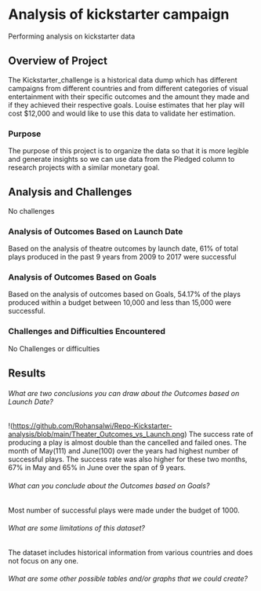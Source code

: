 # Analysis of kickstarter campaign
Performing analysis on kickstarter data

## Overview of Project
The Kickstarter_challenge is a historical data dump which has different campaigns from different countries and from different categories of visual entertainment with their specific outcomes and the amount they made and if they achieved their respective goals. Louise estimates that her play will cost $12,000 and would like to use this data to validate her estimation.

### Purpose
The purpose of this project is to organize the data so that it is more legible and generate insights so we can use data from the Pledged column to research projects with a similar monetary goal.

## Analysis and Challenges
No challenges

### Analysis of Outcomes Based on Launch Date
Based on the analysis of theatre outcomes by launch date, 61% of total plays produced in the past 9 years from 2009 to 2017 were successful

### Analysis of Outcomes Based on Goals
Based on the analysis of outcomes based on Goals, 54.17% of the plays produced within a budget between 10,000 and less than 15,000 were successful.

### Challenges and Difficulties Encountered
No Challenges or difficulties

## Results

###### What are two conclusions you can draw about the Outcomes based on Launch Date?
!(https://github.com/Rohansalwi/Repo-Kickstarter-analysis/blob/main/Theater_Outcomes_vs_Launch.png)
The success rate of producing a play is almost double than the cancelled and failed ones.
The month of May(111) and June(100) over the years had highest number of successful plays. The success rate was also higher for these two months, 67% in May and 65% in June over the span of 9 years.

###### What can you conclude about the Outcomes based on Goals?
Most number of successful plays were made under the budget of 1000.

###### What are some limitations of this dataset?
The dataset includes historical information from various countries and does not focus on any one.

###### What are some other possible tables and/or graphs that we could create?
